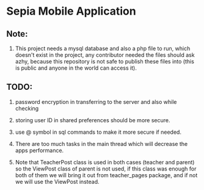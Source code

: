 # Sepia Mobile Application

## Note:

1. This project needs a mysql database and also a php file to run,
   which doesn't exist in the project, any contributor needed the files should ask azhy, because this repository is not safe to publish these files into (this is public and anyone in the world can access it).

## TODO:

1.  password encryption in transferring to the server and also while checking

2.  storing user ID in shared preferences should be more secure.

3.  use @ symbol in sql commands to make it more secure if needed.

4.  There are too much tasks in the main thread which will decrease the apps performance.

5.  Note that TeacherPost class is used in both cases (teacher and parent) so the ViewPost class of parent is not used, if this class was enough for both of them we will bring it out from teacher_pages package, and if not we will use the ViewPost instead.
